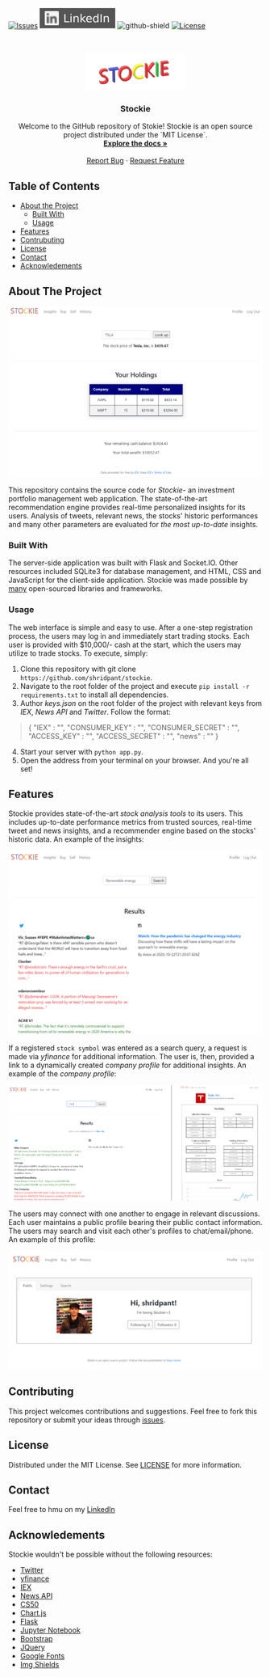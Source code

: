 [![Issues][issues]][issues-url]
[![LinkedIn][linkedin-shield]][linkedin-url]
![github-shield]
[![License][license-shield]][license-url]

<br />
<p align="center">
  <a href="https://github.com/shridpant/stockie">
    <img src="static/readme/title_icon.png" alt="Logo" width="200" height="75">
  </a>
  
  <h3 align="center">Stockie</h3>

  <p align="center">
    Welcome to the GitHub repository of Stokie! Stockie is an open source project distributed under the `MIT License`.
    <br />
    <a href="https://github.com/shridpant/stockie/blob/main/README.md"><strong>Explore the docs »</strong></a>
    <br />
    <br />
    <a href="https://github.com/shridpant/stockie/issues">Report Bug</a>
    ·
    <a href="https://github.com/shridpant/stockie/issues">Request Feature</a>
  </p>
</p>


<!-- TABLE OF CONTENTS -->
## Table of Contents

* [About the Project](#about-the-project)
    * [Built With](#built-with)
    * [Usage](#usage)
* [Features](#features)
* [Contrubuting](#contributing)
* [License](#license)
* [Contact](#contact)
* [Acknowledements](#acknowledements)

<!-- ABOUT THE PROJECT -->
## About The Project

[![Product Name Screenshot][product-screenshot]](https://github.com/shridpant/stockie)

This repository contains the source code for *Stockie*- an investment portfolio management web application. The state-of-the-art recommendation engine provides real-time personalized insights for its users. Analysis of tweets, relevant news, the stocks' historic performances and many other parameters are evaluated for *the most up-to-date* insights.

### Built With

The server-side application was built with Flask and Socket.IO. Other resources included SQLite3 for database management, and HTML, CSS and JavaScript for the client-side application. Stockie was made possible by [many](#acknowledements) open-sourced libraries and frameworks.

### Usage

The web interface is simple and easy to use. After a one-step registration process, the users may log in and immediately start trading stocks. Each user is provided with $10,000/- cash at the start, which the users may utilize to trade stocks. To execute, simply:

1. Clone this repository with git clone `https://github.com/shridpant/stockie`.
2. Navigate to the root folder of the project and execute `pip install -r requirements.txt` to install all dependencies.
3. Author _keys.json_ on the root folder of the project with relevant keys from _IEX_, _News API_ and _Twitter_. Follow the format:
> {
>    "IEX" : "",
>    "CONSUMER_KEY" : "",
>    "CONSUMER_SECRET" : "",
>    "ACCESS_KEY" : "",
>    "ACCESS_SECRET" : "",
>    "news" : ""
>}
4. Start your server with `python app.py`.
5. Open the address from your terminal on your browser. And you're all set!

## Features

Stockie provides state-of-the-art *stock analysis tools* to its users. This includes up-to-date performance metrics from trusted sources, real-time tweet and news insights, and a recommender engine based on the stocks' historic data. An example of the insights:

[![Insights Screenshot][insights-screenshot]](https://github.com/shridpant/stockie)

If a registered `stock symbol` was entered as a search query, a request is made via _yfinance_ for additional information. The user is, then, provided a link to a dynamically created _company profile_ for additional insights. An example of the *company profile*: 

[![Company Profile Screenshot][company-screenshot]](https://github.com/shridpant/stockie)

The users may connect with one another to engage in relevant discussions. Each user maintains a public profile bearing their public contact information. The users may search and visit each other's profiles to chat/email/phone. An example of this profile:

[![Profile Screenshot][profile-screenshot]](https://github.com/shridpant/stockie)

## Contributing

This project welcomes contributions and suggestions. Feel free to fork this repository or submit your ideas through [issues](https://github.com/shridpant/stockie/issues).

<!-- LICENSE -->
## License

Distributed under the MIT License. See [LICENSE](https://github.com/shridpant/stockie/blob/main/LICENSE) for more information.

<!-- CONTACT -->
## Contact

Feel free to hmu on my [LinkedIn](https://www.linkedin.com/in/shridpant/)

<!-- ACKNOWLEDGEMENTS -->
## Acknowledements

Stockie wouldn't be possible without the following resources:

* [Twitter](https://developer.twitter.com/en)
* [yfinance](https://github.com/ranaroussi/yfinance)
* [IEX](https://iextrading.com/developer)
* [News API](https://newsapi.org/)
* [CS50](https://cs50.harvard.edu/)
* [Chart.js](https://www.chartjs.org/)
* [Flask](https://flask.palletsprojects.com/en/1.1.x/)
* [Jupyter Notebook](https://jupyter.org/)
* [Bootstrap](https://getbootstrap.com)
* [JQuery](https://jquery.com)
* [Google Fonts](https://fonts.google.com/)
* [Img Shields](https://shields.io)

<!-- MARKDOWN LINKS & IMAGES -->
[issues]: https://img.shields.io/github/issues-raw/shridpant/stockie
[issues-url]: https://github.com/shridpant/stockie/issues
[license-shield]: https://img.shields.io/apm/l/vim-mode
[license-url]: https://github.com/shridpant/stockie/blob/master/LICENSE
[linkedin-shield]: static/readme/linkedin.svg
[linkedin-url]: https://www.linkedin.com/in/shridpant/
[github-shield]: https://img.shields.io/github/followers/shridpant?style=social
[product-screenshot]: static/readme/screenshot.PNG
[insights-screenshot]: static/readme/insights-screenshot.PNG
[company-screenshot]: static/readme/company-screenshot.PNG
[profile-screenshot]: static/readme/profile-screenshot.PNG

